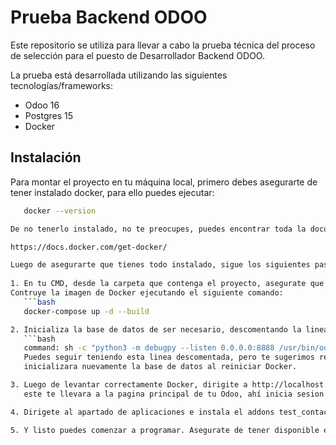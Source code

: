 # Prueba Backend ODOO

Este repositorio se utiliza para llevar a cabo la prueba técnica del proceso de selección para el puesto de Desarrollador Backend ODOO.

La prueba está desarrollada utilizando las siguientes tecnologías/frameworks:

- Odoo 16
- Postgres 15
- Docker

## Instalación

Para montar el proyecto en tu máquina local, primero debes asegurarte de tener instalado docker,
para ello puedes ejecutar:

```bash
   docker --version

De no tenerlo instalado, no te preocupes, puedes encontrar toda la documentación para instalarlo en

https://docs.docker.com/get-docker/

Luego de asegurarte que tienes todo instalado, sigue los siguientes pasos:
   
1. En tu CMD, desde la carpeta que contenga el proyecto, asegurate que se encuentre el archivo docker-compose.yml y Dockerfile.
Contruye la imagen de Docker ejecutando el siguiente comando:
   ```bash
   docker-compose up -d --build

2. Inicializa la base de datos de ser necesario, descomentando la linea de estar comentada en docker-compose.yml
   ```bash
   command: sh -c "python3 -m debugpy --listen 0.0.0.0:8888 /usr/bin/odoo -i base"
   Puedes seguir teniendo esta linea descomentada, pero te sugerimos retirar los comandos -i base, ya que se te 
   inicializara nuevamente la base de datos al reiniciar Docker.

3. Luego de levantar correctamente Docker, dirigite a http://localhost:8069/web en tu navegador,
   este te llevara a la pagina principal de tu Odoo, ahí inicia sesion utilizando "admin" como usuario y password.

4. Dirigete al apartado de aplicaciones e instala el addons test_contacts para poder obtener todos los addons que vas a necesitar.

5. Y listo puedes comenzar a programar. Asegurate de tener disponible en el menu los apartados de Contactos(Contacts) y REST API
